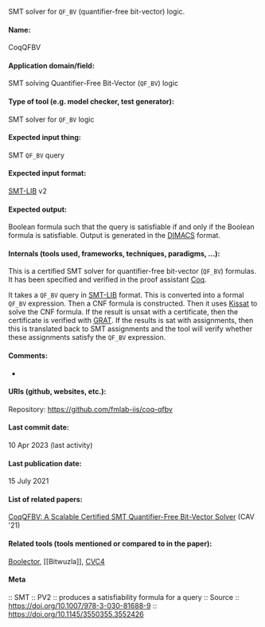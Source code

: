 SMT solver for `QF_BV` (quantifier-free bit-vector) logic.

#### Name:
CoqQFBV

#### Application domain/field:
SMT solving
Quantifier-Free Bit-Vector (`QF_BV`) logic

#### Type of tool (e.g. model checker, test generator):
SMT solver for `QF_BV` logic

#### Expected input thing:
SMT `QF_BV` query

#### Expected input format:
[SMT-LIB](../../Formats/SMT-LIB.md) v2

#### Expected output:
Boolean formula such that the query is satisfiable if and only if the Boolean formula is satisfiable.
Output is generated in the [DIMACS](../../Formats/DIMACS.md) format.

#### Internals (tools used, frameworks, techniques, paradigms, ...):
This is a certified SMT solver for quantifier-free bit-vector (`QF_BV`) formulas. It has been specified and verified in the proof assistant [Coq](../Provers/Coq.md).

It takes a `QF_BV` query in [SMT-LIB](../../Formats/SMT-LIB.md) format. This is converted into a formal `QF_BV` expression. Then a CNF formula is constructed. Then it uses [Kissat](SAT/Kissat.md) to solve the CNF formula. If the result is unsat with a certificate, then the certificate is verified with [GRAT](../GRAT.md). If the results is sat with assignments, then this is translated back to SMT assignments and the tool will verify whether these assignments satisfy the `QF_BV` expression.

#### Comments:
-

#### URIs (github, websites, etc.):
Repository: https://github.com/fmlab-iis/coq-qfbv

#### Last commit date:
10 Apr 2023 (last activity)

#### Last publication date:
15 July 2021

#### List of related papers:
[CoqQFBV: A Scalable Certified SMT Quantifier-Free Bit-Vector Solver](https://doi.org/10.1007/978-3-030-81688-9_7) (CAV '21)

#### Related tools (tools mentioned or compared to in the paper):
[Boolector](SMT/Boolector.md), [[Bitwuzla]], [CVC4](SMT/CVC4.md)

#### Meta
:: SMT
:: PV2 :: produces a satisfiability formula for a query
:: Source :: https://doi.org/10.1007/978-3-030-81688-9 :: https://doi.org/10.1145/3550355.3552426
